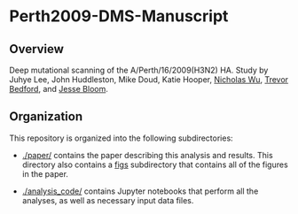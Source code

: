 # Perth2009-DMS-Manuscript

## Overview

Deep mutational scanning of the A/Perth/16/2009(H3N2) HA.
Study by Juhye Lee, John Huddleston, Mike Doud, Katie Hooper, [Nicholas Wu](https://wchnicholas.wordpress.com/), [Trevor Bedford](http://bedford.io/), and [Jesse Bloom](https://research.fhcrc.org/bloom/en.html).

## Organization

This repository is organized into the following subdirectories:

* [./paper/](./paper/) contains the paper describing this analysis and results. This directory also contains a [figs](./paper/figs) subdirectory that contains all of the figures in the paper.

* [./analysis_code/]([./analysis_code/) contains Jupyter notebooks that perform all the analyses, as well as necessary input data files.
